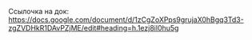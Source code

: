 Ссылочка на док: https://docs.google.com/document/d/1zCgZoXPps9grujaX0hBgq3Td3-zgZVDHkR1DAvPZjME/edit#heading=h.1ezj8il0hu5g
